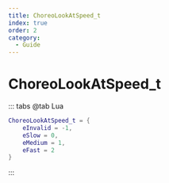 ```yaml
---
title: ChoreoLookAtSpeed_t
index: true
order: 2
category:
  - Guide
---
```


# ChoreoLookAtSpeed_t
::: tabs
@tab Lua
```lua
ChoreoLookAtSpeed_t = {
    eInvalid = -1,
    eSlow = 0,
    eMedium = 1,
    eFast = 2
}
```
:::